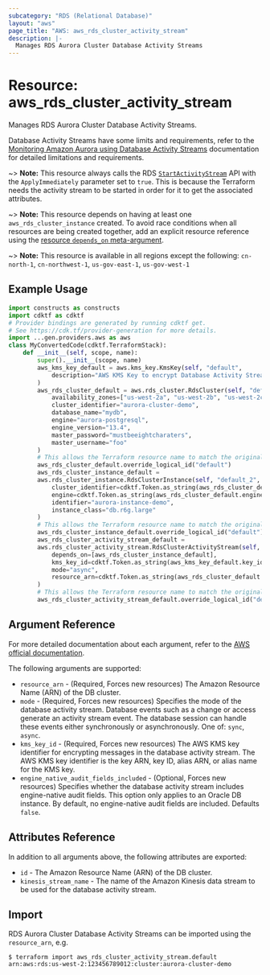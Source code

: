 ```yaml
---
subcategory: "RDS (Relational Database)"
layout: "aws"
page_title: "AWS: aws_rds_cluster_activity_stream"
description: |-
  Manages RDS Aurora Cluster Database Activity Streams
---
```


# Resource: aws_rds_cluster_activity_stream

Manages RDS Aurora Cluster Database Activity Streams.

Database Activity Streams have some limits and requirements, refer to the [Monitoring Amazon Aurora using Database Activity Streams][1] documentation for detailed limitations and requirements.

~> **Note:** This resource always calls the RDS [`StartActivityStream`][2] API with the `ApplyImmediately` parameter set to `true`. This is because the Terraform needs the activity stream to be started in order for it to get the associated attributes.

~> **Note:** This resource depends on having at least one `aws_rds_cluster_instance` created. To avoid race conditions when all resources are being created together, add an explicit resource reference using the [resource `depends_on` meta-argument](https://www.terraform.io/docs/configuration/resources.html#depends_on-explicit-resource-dependencies).

~> **Note:** This resource is available in all regions except the following: `cn-north-1`, `cn-northwest-1`, `us-gov-east-1`, `us-gov-west-1`

## Example Usage

```python
import constructs as constructs
import cdktf as cdktf
# Provider bindings are generated by running cdktf get.
# See https://cdk.tf/provider-generation for more details.
import ...gen.providers.aws as aws
class MyConvertedCode(cdktf.TerraformStack):
    def __init__(self, scope, name):
        super().__init__(scope, name)
        aws_kms_key_default = aws.kms_key.KmsKey(self, "default",
            description="AWS KMS Key to encrypt Database Activity Stream"
        )
        aws_rds_cluster_default = aws.rds_cluster.RdsCluster(self, "default_1",
            availability_zones=["us-west-2a", "us-west-2b", "us-west-2c"],
            cluster_identifier="aurora-cluster-demo",
            database_name="mydb",
            engine="aurora-postgresql",
            engine_version="13.4",
            master_password="mustbeeightcharaters",
            master_username="foo"
        )
        # This allows the Terraform resource name to match the original name. You can remove the call if you don't need them to match.
        aws_rds_cluster_default.override_logical_id("default")
        aws_rds_cluster_instance_default =
        aws.rds_cluster_instance.RdsClusterInstance(self, "default_2",
            cluster_identifier=cdktf.Token.as_string(aws_rds_cluster_default.cluster_identifier),
            engine=cdktf.Token.as_string(aws_rds_cluster_default.engine),
            identifier="aurora-instance-demo",
            instance_class="db.r6g.large"
        )
        # This allows the Terraform resource name to match the original name. You can remove the call if you don't need them to match.
        aws_rds_cluster_instance_default.override_logical_id("default")
        aws_rds_cluster_activity_stream_default =
        aws.rds_cluster_activity_stream.RdsClusterActivityStream(self, "default_3",
            depends_on=[aws_rds_cluster_instance_default],
            kms_key_id=cdktf.Token.as_string(aws_kms_key_default.key_id),
            mode="async",
            resource_arn=cdktf.Token.as_string(aws_rds_cluster_default.arn)
        )
        # This allows the Terraform resource name to match the original name. You can remove the call if you don't need them to match.
        aws_rds_cluster_activity_stream_default.override_logical_id("default")
```

## Argument Reference

For more detailed documentation about each argument, refer to
the [AWS official documentation][3].

The following arguments are supported:

* `resource_arn` - (Required, Forces new resources) The Amazon Resource Name (ARN) of the DB cluster.
* `mode` - (Required, Forces new resources) Specifies the mode of the database activity stream. Database events such as a change or access generate an activity stream event. The database session can handle these events either synchronously or asynchronously. One of: `sync`, `async`.
* `kms_key_id` - (Required, Forces new resources) The AWS KMS key identifier for encrypting messages in the database activity stream. The AWS KMS key identifier is the key ARN, key ID, alias ARN, or alias name for the KMS key.
* `engine_native_audit_fields_included` - (Optional, Forces new resources) Specifies whether the database activity stream includes engine-native audit fields. This option only applies to an Oracle DB instance. By default, no engine-native audit fields are included. Defaults `false`.

## Attributes Reference

In addition to all arguments above, the following attributes are exported:

* `id` - The Amazon Resource Name (ARN) of the DB cluster.
* `kinesis_stream_name` - The name of the Amazon Kinesis data stream to be used for the database activity stream.

## Import

RDS Aurora Cluster Database Activity Streams can be imported using the `resource_arn`, e.g.

```
$ terraform import aws_rds_cluster_activity_stream.default arn:aws:rds:us-west-2:123456789012:cluster:aurora-cluster-demo
```

[1]: https://docs.aws.amazon.com/AmazonRDS/latest/AuroraUserGuide/DBActivityStreams.html
[2]: https://docs.aws.amazon.com/AmazonRDS/latest/APIReference/API_StartActivityStream.html
[3]: https://docs.aws.amazon.com/cli/latest/reference/rds/start-activity-stream.html

<!-- cache-key: cdktf-0.17.0-pre.15 input-5b22f1001887a86a99f4de8a212caeab2f94aa64c670ee2fbfb56c70e64773ae -->